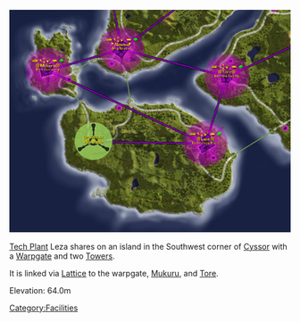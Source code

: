 ![](images/Leza_Mukuru_Map.jpg "Leza_Mukuru_Map.jpg")

[Tech Plant](Tech_Plant.md) Leza shares on an island in the
Southwest corner of [Cyssor](../locations/Cyssor.md) with a
[Warpgate](../locations/Warpgate.md) and two [Towers](../locations/Towers.md).

It is linked via [Lattice](terminology/Lattice.md) to the warpgate,
[Mukuru](Mukuru.md), and [Tore](Tore.md).

Elevation: 64.0m

[Category:Facilities](Category:Facilities.md)

